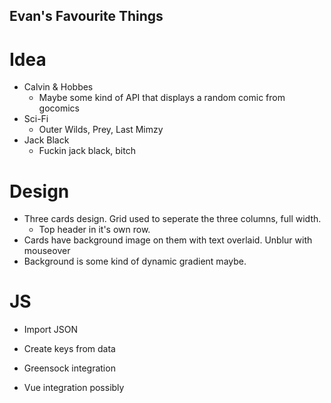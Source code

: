 ## Evan's Favourite Things

# Idea
- Calvin & Hobbes
    - Maybe some kind of API that displays a random comic from gocomics
- Sci-Fi
    - Outer Wilds, Prey, Last Mimzy
- Jack Black
    - Fuckin jack black, bitch

# Design

- Three cards design. Grid used to seperate the three columns, full width.
    - Top header in it's own row.
- Cards have background image on them with text overlaid. Unblur with mouseover
- Background is some kind of dynamic gradient maybe. 

# JS

- Import JSON
- Create keys from data

- Greensock integration
- Vue integration possibly

